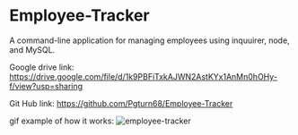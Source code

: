 # Employee-Tracker

A command-line application for managing employees using inquuirer, node, and MySQL.

Google drive link: https://drive.google.com/file/d/1k9PBFiTxkAJWN2AstKYx1AnMn0hOHy-f/view?usp=sharing

Git Hub link: https://github.com/Pgturn68/Employee-Tracker

gif example of how it works:
![employee-tracker](https://user-images.githubusercontent.com/78170157/119248817-5061c400-bb59-11eb-8b5d-3abb7fcb6090.gif)
